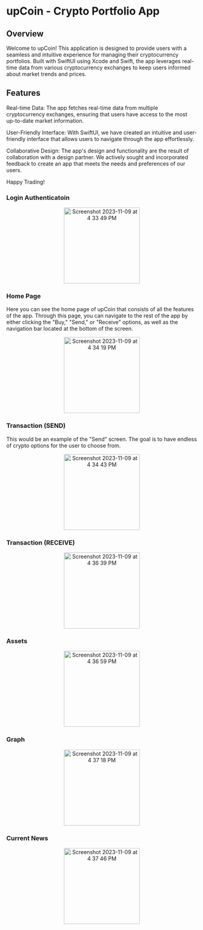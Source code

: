 # upCoin - Crypto Portfolio App

## Overview
Welcome to upCoin! This application is designed to provide users with a seamless and intuitive experience for managing their cryptocurrency portfolios. Built with SwiftUI using Xcode and Swift, the app leverages real-time data from various cryptocurrency exchanges to keep users informed about market trends and prices.

## Features
Real-time Data: The app fetches real-time data from multiple cryptocurrency exchanges, ensuring that users have access to the most up-to-date market information.

User-Friendly Interface: With SwiftUI, we have created an intuitive and user-friendly interface that allows users to navigate through the app effortlessly.

Collaborative Design: The app's design and functionality are the result of collaboration with a design partner. We actively sought and incorporated feedback to create an app that meets the needs and preferences of our users.

Happy Trading!

### Login Authenticatoin
<p align="center">
  <img width="200" alt="Screenshot 2023-11-09 at 4 33 49 PM" src="https://github.com/albakucuku/upCoin/assets/114107554/1192a8e4-bef3-48d2-9fe8-f13496995259">
</p>


### Home Page

Here you can see the home page of upCoin that consists of all the features of the app. Through this page, you can navigate to the rest of the app by either clicking the "Buy," "Send," or "Receive" options, as well as the navigation bar located at the bottom of the screen.

<p align="center">
  <img width="200" alt="Screenshot 2023-11-09 at 4 34 19 PM" src="https://github.com/albakucuku/upCoin/assets/114107554/6e916ec5-c275-44b0-9942-7e4ca460fa80">
</p>


### Transaction (SEND)

This would be an example of the "Send" screen. The goal is to have endless of crypto options for the user to choose from.
<p align="center">
  <img width="200" alt="Screenshot 2023-11-09 at 4 34 43 PM" src="https://github.com/albakucuku/upCoin/assets/114107554/a10d79c3-1bae-441c-9610-6cb94b35cfee">
</p>

### Transaction (RECEIVE)

<p align="center">
  <img width="200" alt="Screenshot 2023-11-09 at 4 36 39 PM" src="https://github.com/albakucuku/upCoin/assets/114107554/7611eef4-7135-44ff-91b0-35f5b601fc91">
</p>

### Assets 

<p align="center">
  <img width="200" alt="Screenshot 2023-11-09 at 4 36 59 PM" src="https://github.com/albakucuku/upCoin/assets/114107554/c7c0111c-853c-44d8-aac8-1ceb72611a02">
</p>


### Graph

<p align="center">
  <img width="200" alt="Screenshot 2023-11-09 at 4 37 18 PM" src="https://github.com/albakucuku/upCoin/assets/114107554/0b47dbb1-9160-4cca-9719-6919638bf081">
</p>


### Current News

<p align="center">
  <img width="200" alt="Screenshot 2023-11-09 at 4 37 46 PM" src="https://github.com/albakucuku/upCoin/assets/114107554/b95a1e1c-f0a1-42a4-afaf-3eb5d9576217">
</p>





